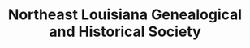 ---
layout: repo
title: "Northeast Louisiana Genealogical and Historical Society"
id: 24972
permalink: repos/24972/
---